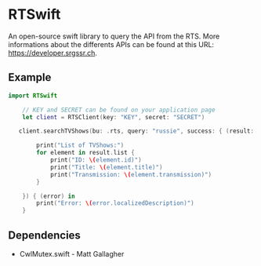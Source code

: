 # RTSwift

An open-source swift library to query the API from the RTS. More informations about the differents APIs can be found at this URL: https://developer.srgssr.ch.

## Example

```swift
import RTSwift

    // KEY and SECRET can be found on your application page
    let client = RTSClient(key: "KEY", secret: "SECRET")

   client.searchTVShows(bu: .rts, query: "russie", success: { (result: SRGSSRVideo.TVShowsSearchResult) in

        print("List of TVShows:")
        for element in result.list {
            print("ID: \(element.id)")
            print("Title: \(element.title)")
            print("Transmission: \(element.transmission)")
        }

    }) { (error) in
        print("Error: \(error.localizedDescription)")
    }
```

## Dependencies
 - CwlMutex.swift -  Matt Gallagher
